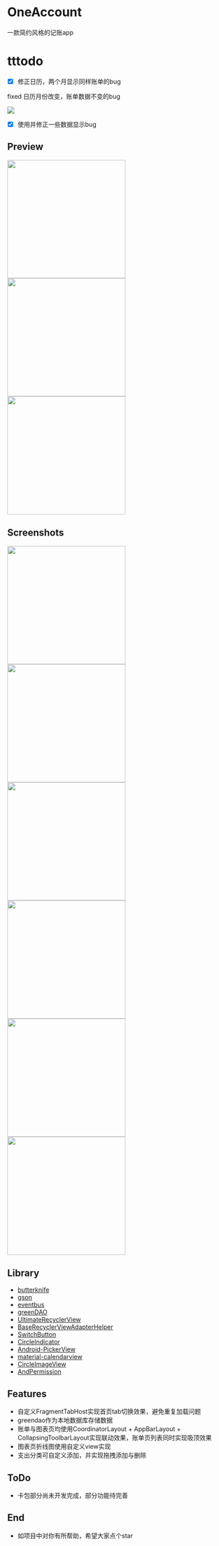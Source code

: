 # OneAccount
一款简约风格的记账app
# tttodo

- [x] 修正日历，两个月显示同样账单的bug

fixed 日历月份改变，账单数据不变的bug

![](./img/changeMonthOk.gif)

- [x] 使用并修正一些数据显示bug

## Preview
<img src="https://github.com/LouBii/OneAccount/blob/master/pic/gif1.gif" width="270"/> <img src="https://github.com/LouBii/OneAccount/blob/master/pic/gif2.gif" width="270"/> <img src="https://github.com/LouBii/OneAccount/blob/master/pic/gif3.gif" width="270"/>
## Screenshots
<img src="https://github.com/LouBii/OneAccount/blob/master/pic/src1.png" width="270"/> <img src="https://github.com/LouBii/OneAccount/blob/master/pic/src2.png" width="270"/> <img src="https://github.com/LouBii/OneAccount/blob/master/pic/src3.png" width="270"/> 
<img src="https://github.com/LouBii/OneAccount/blob/master/pic/src4.png" width="270"/> <img src="https://github.com/LouBii/OneAccount/blob/master/pic/src7.png" width="270"/> <img src="https://github.com/LouBii/OneAccount/blob/master/pic/src6.png" width="270"/>
## Library
* [butterknife](https://github.com/JakeWharton/butterknife "butterknife") 
* [gson](https://github.com/google/gson "gson")  
* [eventbus](https://github.com/greenrobot/EventBus "eventbus")  
* [greenDAO](https://github.com/greenrobot/greenDAO "greenDAO")  
* [UltimateRecyclerView](https://github.com/cymcsg/UltimateRecyclerView "UltimateRecyclerView")  
* [BaseRecyclerViewAdapterHelper](https://github.com/CymChad/BaseRecyclerViewAdapterHelper "BaseRecyclerViewAdapterHelper")  
* [SwitchButton](https://github.com/zcweng/SwitchButton "SwitchButton")  
* [CircleIndicator](https://github.com/ongakuer/CircleIndicator "CircleIndicator")  
* [Android-PickerView](https://github.com/Bigkoo/Android-PickerView "Android-PickerView")  
* [material-calendarview](https://github.com/prolificinteractive/material-calendarview "material-calendarview")  
* [CircleImageView](https://github.com/hdodenhof/CircleImageView "CircleImageView")  
* [AndPermission](https://github.com/yanzhenjie/AndPermission "AndPermission")  
## Features
* 自定义FragmentTabHost实现首页tab切换效果，避免重复加载问题 
* greendao作为本地数据库存储数据
* 账单与图表页均使用CoordinatorLayout + AppBarLayout + CollapsingToolbarLayout实现联动效果，账单页列表同时实现吸顶效果
* 图表页折线图使用自定义view实现
* 支出分类可自定义添加，并实现拖拽添加与删除
## ToDo
* 卡包部分尚未开发完成，部分功能待完善
## End
* 如项目中对你有所帮助，希望大家点个star
